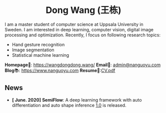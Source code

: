 
<div align="center"> <h1>Dong Wang (王栋)</h1></div> 

I am a master student of computer science at Uppsala University in Sweden. I am interested in deep learning, computer vision, digital image processing and optimization. Recently, I focus on following research topics:

- Hand gesture recognition 
- Image segmentation
- Statistical machine learning

**Homepage**🏡: https://wangdongdong.wang/ **Email**📧: admin@nanguoyu.com **Blog**📚: https://www.nanguoyu.com **Resume**📄:[CV.pdf]( https://cdn.nanguoyu.com/Dong_Wang__English_CV.pdf) 



## News

- **[ June. 2020]** **SemiFlow**: A deep learning framework with auto differentiation and auto shape inference [1.0](https://github.com/nanguoyu/SemiFlow) is released.

